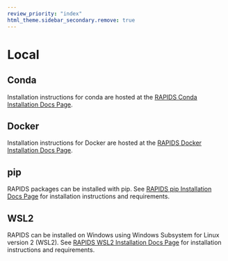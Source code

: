 ```yaml
---
review_priority: "index"
html_theme.sidebar_secondary.remove: true
---
```


# Local

## Conda

Installation instructions for conda are hosted at the [RAPIDS Conda Installation Docs
Page](https://docs.rapids.ai/install#conda).

## Docker

Installation instructions for Docker are hosted at the [RAPIDS Docker Installation Docs
Page](https://docs.rapids.ai/install#docker).

## pip

RAPIDS packages can be installed with pip. See [RAPIDS pip Installation Docs Page](https://docs.rapids.ai/install#pip)
for installation instructions and requirements.

## WSL2

RAPIDS can be installed on Windows using Windows Subsystem for Linux version 2 (WSL2). See [RAPIDS WSL2 Installation
Docs Page](https://docs.rapids.ai/install#wsl2) for installation instructions and requirements.
